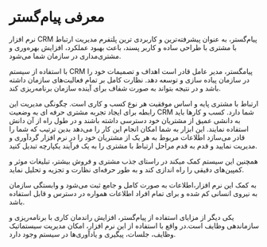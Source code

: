 # معرفی پیام‌گستر 

نرم‌ افزار CRM پیام‌گستر، به عنوان پیشرفته‌ترین و کاربردی ترین پلتفرم مدیریت ارتباط با مشتری با طراحی ساده و کاربر پسند، باعث بهبود عملکرد، افزایش بهره‌وری و مشتری‌مداری در سازمان شما می‌شود.

 با استفاده از سیستم CRM  پیامگستر، مدیر عامل قادر است اهداف و تصمیمات خود را در سازمان پیاده سازی و توسعه دهد. نظارت کامل بر تمام فعالیت‌های سازمان داشته باشد و در نتیجه بتواند به صورت شفاف برای آینده سازمان برنامه‌ریزی کند.
 
 ارتباط با مشتری پایه و اساس موفقیت هر نوع کسب و کاری است. چگونگی مدیریت این رابطه برای ایجاد تجربه مشتری حرفه ای به وضعیت CRM شما دارد. کسب و کارها باید به دانشی عمیق از مشتریان خود دسترسی داشته باشند و در طول راه از آن دانش استفاده نمایند. این ابزار به شما امکان انجام این کار را می‌دهد بدین ترتیب که شما را قادر می‌سازد اطلاعات مربوط به هر یک از مشتریان خود را در نرم افزار گرد‌آوری و مدیریت نمایید و قدم به قدم مراحل ارتباط با مشتری را به یک فرآیند یکپارچه تبدیل کنید.
 
 همچنین این سیستم کمک میکند در راستای جذب مشتری و فروش بیشتر، تبلیغات موثر و کمپین‌های دقیقی را راه اندازی کند و به طور حرفه‌ای نظارت و تجزیه و تحلیل نماید.
 
 به کمک این نرم افزار،اطلاعات به صورت کامل و جامع ثبت می‌شود و وابستگی سازمان به نیروی انسانی کم شده و برای تمام افراد اطلاعات همواره در دسترس و قابل استفاده باشد.
 
 یکی دیگر از مزایای استفاده از پیام‌گستر، افزایش راندمان کاری با برنامه‌ریزی و سازماندهی وظایف است.در واقع با استفاده از این نرم افزار، امکان مدیریت سیستماتیک وظایف، جلسات، پیگیری و یادآوری‌ها در سیستم وجود دارد.
 
 
